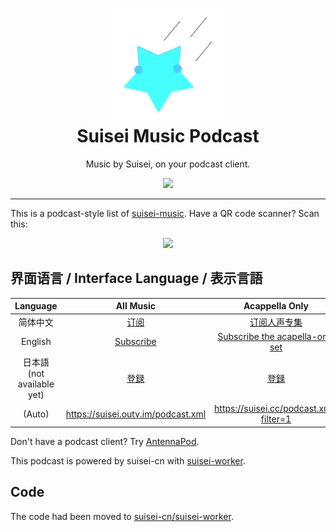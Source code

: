 <h1 align=center>
    <img src="https://raw.githubusercontent.com/suisei-cn/suisei-podcast/master/smp-logo.png" width="180px"></img>
    <br>
    Suisei Music Podcast
</h1>

<p align=center>
    Music by Suisei, on your podcast client.
</p>

<p align=center>
    <a href="https://suisei.cc/podcast.xml"><img src="https://shields.io/badge/podcast-subscribe here-a5cdf1?logo=rss&style=for-the-badge"</img></a>
</p>

<hr>

This is a podcast-style list of [suisei-music](https://github.com/suisei-cn/suisei-music/). Have a QR code scanner? Scan this:

<p align=center>
    <img src="https://chart.googleapis.com/chart?cht=qr&chl=https://suisei.cc/podcast.xml&chs=240x240"></img>
</p>

## 界面语言 / Interface Language / 表示言語

| Language |                      All Music                      |                        Acappella Only                        |
| :------: | :-------------------------------------------------: | :----------------------------------------------------------: |
| 简体中文 | [订阅](https://suisei.cc/podcast.xml?lang=zh-hans) | [订阅人声专集](https://suisei.cc/podcast.xml?lang=zh-hans&filter=1) |
| English  | [Subscribe](https://suisei.cc/podcast.xml?lang=en) | [Subscribe the acapella-only set](https://suisei.cc/podcast.xml?lang=en&filter=1) |
|  日本語 (not available yet)  |   [登録](https://suisei.cc/podcast.xml?lang=ja)    |   [登録](https://suisei.cc/podcast.xml?lang=ja&filter=1)    |
|  (Auto)  |          <https://suisei.outv.im/podcast.xml>           |           <https://suisei.cc/podcast.xml?filter=1>           |

Don't have a podcast client? Try [AntennaPod](https://antennapod.org/).

This podcast is powered by suisei-cn with [suisei-worker](https://github.com/suisei-cn/suisei-worker/).

## Code

The code had been moved to [suisei-cn/suisei-worker](https://github.com/suisei-cn/suisei-worker/blob/master/src/podcast.js).
